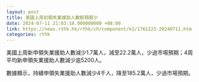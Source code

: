 ```yaml
---
layout: post
title: 美國上周初領失業援助人數較預期少
date: 2024-07-11 21:03:18.000000000 +08:00
link: https://news.rthk.hk/rthk/ch/component/k2/1761223-20240711.htm
categories: rthk
---
```


美國上周新申領失業援助人數減少1.7萬人，減至22.2萬人，少過市場預期；4周平均新申領失業援助人數減少逾5200人。

數據顯示，持續申領失業援助人數減少4千人，降至185.2萬人，少過市場預期。
